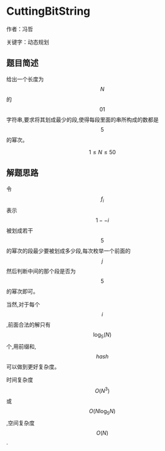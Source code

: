 # CuttingBitString
作者：冯哲

关键字：动态规划

## 题目简述
给出一个长度为$$N$$的$$01$$字符串,要求将其划成最少的段,使得每段里面的串所构成的数都是$$5$$的幂次。

$$1 \leq N \leq 50$$

## 解题思路
令$$f_i$$表示$$1--i$$被划成若干$$5$$的幂次的段最少要被划成多少段,每次枚举一个前面的$$j$$然后判断中间的那个段是否为$$5$$的幂次即可。

当然,对于每个$$i$$,前面合法的解只有$$\log_{5}(N)$$个,用前缀和,$$hash$$可以做到更好复杂度。

时间复杂度$$O(N^3)$$或$$O(N \log_{5} N)$$,空间复杂度$$O(N)$$.